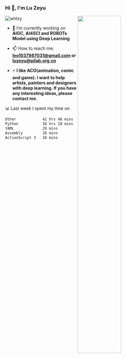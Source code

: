 ### Hi 👋, I'm Lu Zeyu

<img src="https://komarev.com/ghpvc/?username=whlzy&label=Profile%20views&color=0e75b6&style=flat" alt="whlzy" />
<img align="right" width="53%" src="https://github-readme-stats.vercel.app/api?username=whlzy&show_icons=true">

- 🔭 I’m currently working on **AIGC, AI4SCI and ROBOTs Model using Deep Learning**

- 📫 How to reach me: **leo1037987031@gmail.com or luzeyu@pjlab.org.cn**

- ⚡ **I like ACG(animation, comic and game). I want to help artists, painters and designers with deep learning. If you have any interesting ideas, please contact me.**

📊 Last week I spent my time on

<!--START_SECTION:waka-->

```txt
Other            42 hrs 48 mins  ███████████████████▓░░░░░   78.59 %
Python           10 hrs 10 mins  ████▓░░░░░░░░░░░░░░░░░░░░   18.67 %
YAML             29 mins         ▒░░░░░░░░░░░░░░░░░░░░░░░░   00.89 %
Assembly         28 mins         ▒░░░░░░░░░░░░░░░░░░░░░░░░   00.88 %
ActionScript 3   10 mins         ░░░░░░░░░░░░░░░░░░░░░░░░░   00.32 %
```

<!--END_SECTION:waka-->

